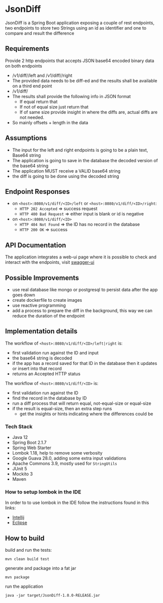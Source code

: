 # JsonDiff

JsonDiff is a Spring Boot application exposing a couple of rest endpoints, two endpoints to store two Strings using an id as identifier and one to compare and result the difference

## Requirements
 
Provide 2 http endpoints that accepts JSON base64 encoded binary data on both endpoints

- <host>/v1/diff/<ID>/left and <host>/v1/diff/<ID>/right
- The provided data needs to be diff-ed and the results shall be available on a third end
 point
- <host>/v1/diff/<ID>
- The results shall provide the following info in JSON format
    - If equal return that
    - If not of equal size just return that
    - If of same size provide insight in where the diffs are, actual diffs are not needed.
- So mainly offsets + length in the data

## Assumptions

- The input for the left and right endpoints is going to be a plain text, Base64 string
- The application is going to save in the database the decoded version of the base64 string
- The application MUST receive a VALID base64 string
- the diff is going to be done using the decoded string

## Endpoint Responses

- on `<host>:8080/v1/diff/<ID>/left` or `<host>:8080/v1/diff/<ID>/right`:
    - `HTTP 202 Accepted` => success request
    - `HTTP 400 Bad Request` => either input is blank or id is negative
- on `<host>:8080/v1/diff/<ID>`
    - `HTTP 404 Not Found` => the ID has no record in the database
    - `HTTP 200 OK` => success
 
## API Documentation

The application integrates a web-ui page where it is possible to check and interact with the endpoints, visit [swagger-ui](http://localhost:8080/swagger-ui.html#)
    
## Possible Improvements

- use real database like mongo or postgresql to persist data after the app goes down
- create dockerfile to create images
- use reactive programming
- add a process to prepare the diff in the background, this way we can reduce the duration of the endpoint

## Implementation details

The workflow of `<host>:8080/v1/diff/<ID>/left|right` is:

- first validation run against the ID and input
- the base64 string is decoded
- if the app has a record saved for that ID in the database then it updates or insert into that record
- returns an Accepted HTTP status

The workflow of `<host>:8080/v1/diff/<ID>` is:

- first validation run against the ID
- find the record in the database by ID
- run a diff process that will return equal, not-equal-size or equal-size
- if the result is equal-size, then an extra step runs
    - get the insights or hints indicating where the differences could be

### Tech Stack

- Java 12
- Spring Boot 2.1.7
- Spring Web Starter
- Lombok 1.18, help to remove some verbosity
- Google Guava 28.0, adding some extra input validations
- Apache Commons 3.9, mostly used for `StringUtils`
- JUnit 5
- Mockito 3
- Maven 

### How to setup lombok in the IDE

In order to to use lombok in the IDE follow the instructions found in this links:

- [Intellij](https://projectlombok.org/setup/intellij)
- [Eclipse](https://projectlombok.org/setup/eclipse)

## How to build

build and run the tests:

```shell script
mvn clean build test
```

generate and package into a fat jar

```shell script
mvn package
```
 
run the application

```shell script
java -jar target/JsonDiff-1.0.0-RELEASE.jar
```